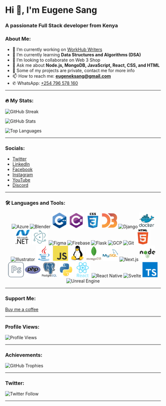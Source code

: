# Hi 👋, I'm Eugene Sang  
### A passionate Full Stack developer from Kenya

### About Me:
- 🔭 I’m currently working on [WorkHub Writers](https://workhubwriters.com)
- 🌱 I’m currently learning **Data Structures and Algorithms (DSA)**
- 👯 I’m looking to collaborate on Web 3 Shop
- 💬 Ask me about **Node.js, MongoDB, JavaScript, React, CSS, and HTML**
- 🤝 Some of my projects are private, contact me for more info
- 📫 How to reach me: **eugeneksang@gmail.com**
- ✆ WhatsApp: [+254 796 578 160](https://wa.me/message/FBHH7ESQJFB4A1)
---

### 🔥 My Stats:

![GitHub Streak](https://streak-stats.demolab.com?user=eugenesang&theme=onedark)

![GitHub Stats](https://github-readme-stats.vercel.app/api?username=eugenesang&theme=dracula&show_icons=true)

![Top Languages](https://github-readme-stats.vercel.app/api/top-langs?username=eugenesang&show_icons=true&locale=en&layout=compact&theme=dracula)

---

### Socials:

- [Twitter](https://twitter.com/sang_eugene)
- [LinkedIn](https://linkedin.com/in/eugenesang)
- [Facebook](https://fb.com/eugeneksang)
- [Instagram](https://instagram.com/eugene.sang)
- [YouTube](https://www.youtube.com/@eugenesang)
- [Discord](https://discord.gg/Nu76yC3V)

---

### 🛠️ Languages and Tools:

<p align="center">
  <img src="https://www.vectorlogo.zone/logos/microsoft_azure/microsoft_azure-icon.svg" alt="Azure" width="50" height="50"/>
  <img src="https://download.blender.org/branding/community/blender_community_badge_white.svg" alt="Blender" width="50" height="50"/>
  <img src="https://raw.githubusercontent.com/devicons/devicon/master/icons/cplusplus/cplusplus-original.svg" alt="C++" width="50" height="50"/>
  <img src="https://raw.githubusercontent.com/devicons/devicon/master/icons/csharp/csharp-original.svg" alt="C#" width="50" height="50"/>
  <img src="https://raw.githubusercontent.com/devicons/devicon/master/icons/css3/css3-original-wordmark.svg" alt="CSS3" width="50" height="50"/>
  <img src="https://raw.githubusercontent.com/devicons/devicon/master/icons/d3js/d3js-original.svg" alt="D3.js" width="50" height="50"/>
  <img src="https://cdn.worldvectorlogo.com/logos/django.svg" alt="Django" width="50" height="50"/>
  <img src="https://raw.githubusercontent.com/devicons/devicon/master/icons/docker/docker-original-wordmark.svg" alt="Docker" width="50" height="50"/>
  <img src="https://raw.githubusercontent.com/devicons/devicon/master/icons/dot-net/dot-net-original-wordmark.svg" alt=".NET" width="50" height="50"/>
  <img src="https://raw.githubusercontent.com/devicons/devicon/master/icons/electron/electron-original.svg" alt="Electron" width="50" height="50"/>
  <img src="https://www.vectorlogo.zone/logos/figma/figma-icon.svg" alt="Figma" width="50" height="50"/>
  <img src="https://www.vectorlogo.zone/logos/firebase/firebase-icon.svg" alt="Firebase" width="50" height="50"/>
  <img src="https://www.vectorlogo.zone/logos/pocoo_flask/pocoo_flask-icon.svg" alt="Flask" width="50" height="50"/>
  <img src="https://www.vectorlogo.zone/logos/google_cloud/google_cloud-icon.svg" alt="GCP" width="50" height="50"/>
  <img src="https://www.vectorlogo.zone/logos/git-scm/git-scm-icon.svg" alt="Git" width="50" height="50"/>
  <img src="https://raw.githubusercontent.com/devicons/devicon/master/icons/html5/html5-original-wordmark.svg" alt="HTML5" width="50" height="50"/>
  <img src="https://www.vectorlogo.zone/logos/adobe_illustrator/adobe_illustrator-icon.svg" alt="Illustrator" width="50" height="50"/>
  <img src="https://raw.githubusercontent.com/devicons/devicon/master/icons/java/java-original.svg" alt="Java" width="50" height="50"/>
  <img src="https://raw.githubusercontent.com/devicons/devicon/master/icons/javascript/javascript-original.svg" alt="JavaScript" width="50" height="50"/>
  <img src="https://raw.githubusercontent.com/devicons/devicon/master/icons/linux/linux-original.svg" alt="Linux" width="50" height="50"/>
  <img src="https://raw.githubusercontent.com/devicons/devicon/master/icons/mongodb/mongodb-original-wordmark.svg" alt="MongoDB" width="50" height="50"/>
  <img src="https://raw.githubusercontent.com/devicons/devicon/master/icons/mysql/mysql-original-wordmark.svg" alt="MySQL" width="50" height="50"/>
  <img src="https://cdn.worldvectorlogo.com/logos/nextjs-2.svg" alt="Next.js" width="50" height="50"/>
  <img src="https://raw.githubusercontent.com/devicons/devicon/master/icons/nodejs/nodejs-original-wordmark.svg" alt="Node.js" width="50" height="50"/>
  <img src="https://raw.githubusercontent.com/devicons/devicon/master/icons/photoshop/photoshop-line.svg" alt="Photoshop" width="50" height="50"/>
  <img src="https://raw.githubusercontent.com/devicons/devicon/master/icons/php/php-original.svg" alt="PHP" width="50" height="50"/>
  <img src="https://raw.githubusercontent.com/devicons/devicon/master/icons/postgresql/postgresql-original-wordmark.svg" alt="PostgreSQL" width="50" height="50"/>
  <img src="https://raw.githubusercontent.com/devicons/devicon/master/icons/python/python-original.svg" alt="Python" width="50" height="50"/>
  <img src="https://raw.githubusercontent.com/devicons/devicon/master/icons/react/react-original-wordmark.svg" alt="React" width="50" height="50"/>
  <img src="https://reactnative.dev/img/header_logo.svg" alt="React Native" width="50" height="50"/>
  <img src="https://upload.wikimedia.org/wikipedia/commons/1/1b/Svelte_Logo.svg" alt="Svelte" width="50" height="50"/>
  <img src="https://raw.githubusercontent.com/devicons/devicon/master/icons/typescript/typescript-original.svg" alt="TypeScript" width="50" height="50"/>
  <img src="https://raw.githubusercontent.com/kenangundogan/fontisto/036b7eca71aab1bef8e6a0518f7329f13ed62f6b/icons/svg/brand/unreal-engine.svg" alt="Unreal Engine" width="50" height="50"/>
</p>


---

### Support Me:
[Buy me a coffee](https://www.buymeacoffee.com/eugenesang)

---

### Profile Views:
![Profile Views](https://komarev.com/ghpvc/?username=eugenesang&label=Profile%20views&color=0e75b6&style=flat)

---

### Achievements:
![GitHub Trophies](https://github-profile-trophy.vercel.app/?username=eugenesang)

---

### Twitter:
![Twitter Follow](https://img.shields.io/twitter/follow/sang_eugene?logo=twitter&style=for-the-badge)

---
